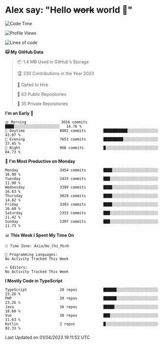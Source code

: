 # Alex say: "Hello ~~work~~ world 🐾"

<!--START_SECTION:waka-->
![Code Time](http://img.shields.io/badge/Code%20Time-839%20hrs%205%20mins-blue)

![Profile Views](http://img.shields.io/badge/Profile%20Views-0-blue)

![Lines of code](https://img.shields.io/badge/From%20Hello%20World%20I%27ve%20Written-41.9%20million%20lines%20of%20code-blue)

**🐱 My GitHub Data** 

> 📦 1.4 MB Used in GitHub's Storage 
 > 
> 🏆 230 Contributions in the Year 2023
 > 
> 💼 Opted to Hire
 > 
> 📜 63 Public Repositories 
 > 
> 🔑 35 Private Repositories 
 > 
**I'm an Early 🐤** 

```text
🌞 Morning                3016 commits        ████░░░░░░░░░░░░░░░░░░░░░   14.76 % 
🌆 Daytime                8802 commits        ███████████░░░░░░░░░░░░░░   43.07 % 
🌃 Evening                7653 commits        █████████░░░░░░░░░░░░░░░░   37.45 % 
🌙 Night                  966 commits         █░░░░░░░░░░░░░░░░░░░░░░░░   04.73 % 
```
📅 **I'm Most Productive on Monday** 

```text
Monday                   3454 commits        ████░░░░░░░░░░░░░░░░░░░░░   16.90 % 
Tuesday                  2433 commits        ███░░░░░░░░░░░░░░░░░░░░░░   11.90 % 
Wednesday                3399 commits        ████░░░░░░░░░░░░░░░░░░░░░   16.63 % 
Thursday                 3028 commits        ████░░░░░░░░░░░░░░░░░░░░░   14.82 % 
Friday                   3393 commits        ████░░░░░░░░░░░░░░░░░░░░░   16.60 % 
Saturday                 2333 commits        ███░░░░░░░░░░░░░░░░░░░░░░   11.42 % 
Sunday                   2397 commits        ███░░░░░░░░░░░░░░░░░░░░░░   11.73 % 
```


📊 **This Week I Spent My Time On** 

```text
🕑︎ Time Zone: Asia/Ho_Chi_Minh

💬 Programming Languages: 
No Activity Tracked This Week

🔥 Editors: 
No Activity Tracked This Week
```

**I Mostly Code in TypeScript** 

```text
TypeScript               20 repos            ██████░░░░░░░░░░░░░░░░░░░   23.26 % 
PHP                      20 repos            ██████░░░░░░░░░░░░░░░░░░░   23.26 % 
Java                     16 repos            █████░░░░░░░░░░░░░░░░░░░░   18.60 % 
Vue                      10 repos            ███░░░░░░░░░░░░░░░░░░░░░░   11.63 % 
Kotlin                   2 repos             █░░░░░░░░░░░░░░░░░░░░░░░░   02.33 % 
```




 Last Updated on 01/04/2023 19:11:52 UTC
<!--END_SECTION:waka-->
